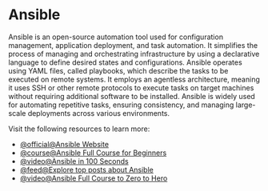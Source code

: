 # Ansible

Ansible is an open-source automation tool used for configuration management, application deployment, and task automation. It simplifies the process of managing and orchestrating infrastructure by using a declarative language to define desired states and configurations. Ansible operates using YAML files, called playbooks, which describe the tasks to be executed on remote systems. It employs an agentless architecture, meaning it uses SSH or other remote protocols to execute tasks on target machines without requiring additional software to be installed. Ansible is widely used for automating repetitive tasks, ensuring consistency, and managing large-scale deployments across various environments.

Visit the following resources to learn more:

- [@official@Ansible Website](https://www.ansible.com/)
- [@course@Ansible Full Course for Beginners](https://www.youtube.com/watch?v=9Ua2b06oAr4)
- [@video@Ansible in 100 Seconds](https://www.youtube.com/watch?v=xRMPKQweySE)
- [@feed@Explore top posts about Ansible](https://app.daily.dev/tags/ansible?ref=roadmapsh)
- [@video@Ansible Full Course to Zero to Hero](https://www.youtube.com/watch?v=GROqwFFLl3s)

